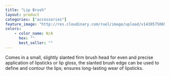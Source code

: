 ```yaml
---
title: "Lip Brush"
layout: product
categories: ["accessories"]
feature_image: "http://res.cloudinary.com/ruel/image/upload/v1438575069/fs/lipBrush.jpg"
colors:
    - color_name: N/A
      hex: ""
      best_seller: ""
---
```

Comes in a small, slightly slanted firm brush head for even and precise application of lipsticks or lip gloss,  the slanted brush edge can be used to define and contour  the lips; ensures long-lasting wear of lipsticks.